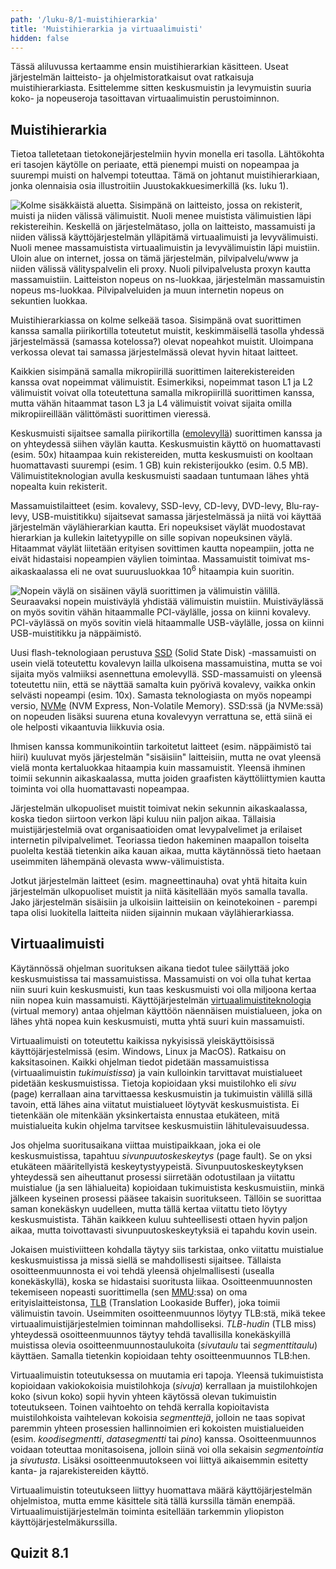 ```yaml
---
path: '/luku-8/1-muistihierarkia'
title: 'Muistihierarkia ja virtuaalimuisti'
hidden: false
---
```


<div>
<lead>Tässä aliluvussa kertaamme ensin muistihierarkian käsitteen. Useat järjestelmän laitteisto- ja ohjelmistoratkaisut ovat ratkaisuja muistihierarkiasta. Esittelemme sitten keskusmuistin ja levymuistin suuria koko- ja nopeuseroja tasoittavan virtuaalimuistin perustoiminnon.</lead>
</div>

## Muistihierarkia
Tietoa talletetaan tietokonejärjestelmiin hyvin monella eri tasolla. Lähtökohta eri tasojen käytölle on periaate, että pienempi muisti on nopeampaa ja suurempi muisti on halvempi toteuttaa. Tämä on johtanut muistihierarkiaan, jonka olennaisia osia illustroitiin Juustokakkuesimerkillä (ks. luku 1).


<!-- kuva: ch-1-3-muistihierarkia    -->

![Kolme sisäkkäistä aluetta. Sisimpänä on laitteisto, jossa on rekisterit, muisti ja niiden välissä välimuistit. Nuoli menee muistista välimuistien läpi rekistereihin. Keskellä on järjestelmätaso, jolla on laitteisto, massamuisti ja niiden välissä käyttöjärjestelmän ylläpitämä virtuaalimuisti ja levyvälimuisti. Nuoli menee massamuistista virtuaalimuistin ja levyvälimuistin läpi muistiin. Uloin alue on internet, jossa on tämä järjestelmän, pilvipalvelu/www ja niiden välissä välityspalvelin eli proxy. Nuoli pilvipalvelusta proxyn kautta massamuistiin. Laitteiston nopeus on ns-luokkaa, järjestelmän massamuistin nopeus ms-luokkaa. Pilvipalveluiden ja muun internetin nopeus on sekuntien luokkaa.](./ch-1-3-muistihierarkia.svg)
<div>
<illustrations motive="ch-1-3-muistihierarkia" frombottom="0" totalheight="100%"></illustrations>
</div>

Muistihierarkiassa on kolme selkeää tasoa. Sisimpänä ovat suorittimen kanssa samalla piirikortilla toteutetut muistit, keskimmäisellä tasolla yhdessä järjestelmässä (samassa kotelossa?) olevat nopeahkot muistit. Uloimpana verkossa olevat tai samassa järjestelmässä olevat hyvin hitaat laitteet. 

Kaikkien sisimpänä samalla mikropiirillä suorittimen laiterekistereiden kanssa ovat nopeimmat välimuistit. Esimerkiksi, nopeimmat tason L1 ja L2 välimuistit voivat olla toteutettuna samalla mikropiirillä suorittimen kanssa, mutta vähän hitaammat tason L3 ja L4 välimuistit voivat sijaita omilla mikropiireillään välittömästi suorittimen vieressä.

Keskusmuisti sijaitsee samalla piirikortilla ([emolevyllä](https://fi.wikipedia.org/wiki/Emolevy)) suorittimen kanssa ja on yhteydessä siihen väylän kautta. Keskusmuistin käyttö on huomattavasti (esim. 50x) hitaampaa kuin rekistereiden, mutta keskusmuisti on kooltaan huomattavasti suurempi (esim. 1 GB) kuin rekisterijoukko (esim. 0.5 MB). Välimuistiteknologian avulla keskusmuisti saadaan tuntumaan lähes yhtä nopealta kuin rekisterit.

Massamuistilaitteet (esim. kovalevy, SSD-levy, CD-levy, DVD-levy, Blu-ray-levy, USB-muistitikku) sijaitsevat samassa järjestelmässä ja niitä voi käyttää järjestelmän väylähierarkian kautta. Eri nopeuksiset väylät muodostavat hierarkian ja kullekin laitetyypille on sille sopivan nopeuksinen väylä. Hitaammat väylät liitetään erityisen sovittimen kautta nopeampiin, jotta ne eivät hidastaisi nopeampien väylien toimintaa. Massamuistit toimivat ms-aikaskaalassa eli ne ovat suuruusluokkaa 10<sup>6</sup> hitaampia kuin suoritin.

<!-- Kuva: ch-1-1-vaylahierarkia -->

![Nopein väylä on sisäinen väylä suorittimen ja välimuistin välillä. Seuraavaksi nopein muistiväylä yhdistää välimuistin muistiin. Muistiväylässä on myös sovitin vähän hitaammalle PCI-väylälle, jossa on kiinni kovalevy. PCI-väylässä on myös sovitin vielä hitaammalle USB-väylälle, jossa on kiinni USB-muistitikku ja näppäimistö.](./ch-1-1-vaylahierarkia.svg)
<div>
<illustrations motive="ch-1-1-vaylahierarkia" frombottom="0" totalheight="40%"></illustrations>
</div>

Uusi flash-teknologiaan perustuva [SSD](https://fi.wikipedia.org/wiki/SSD) (Solid State Disk) -massamuisti on usein vielä toteutettu kovalevyn lailla ulkoisena massamuistina, mutta se voi sijaita myös valmiiksi asennettuna emolevyllä. SSD-massamuisti on yleensä toteutettu niin, että se näyttää samalta kuin pyörivä kovalevy, vaikka onkin selvästi nopeampi (esim. 10x). Samasta teknologiasta on myös nopeampi versio, [NVMe](https://en.wikipedia.org/wiki/NVM_Express) (NVM Express, Non-Volatile Memory). SSD:ssä (ja NVMe:ssä) on nopeuden lisäksi suurena etuna kovalevyyn verrattuna se, että siinä ei ole helposti vikaantuvia liikkuvia osia.

Ihmisen kanssa kommunikointiin tarkoitetut laitteet (esim. näppäimistö tai hiiri) kuuluvat myös järjestelmän "sisäisiin" laitteisiin, mutta ne ovat yleensä vielä monta kertaluokkaa hitaampia kuin massamuistit. Yleensä ihminen toimii sekunnin aikaskaalassa, mutta joiden graafisten käyttöliittymien kautta toiminta voi olla huomattavasti nopeampaa. 

Järjestelmän ulkopuoliset muistit toimivat nekin sekunnin aikaskaalassa, koska tiedon siirtoon verkon läpi kuluu niin paljon aikaa. Tällaisia muistijärjestelmiä ovat organisaatioiden omat levypalvelimet ja erilaiset internetin pilvipalvelimet. Teoriassa tiedon hakeminen maapallon toiselta puolelta kestää tietenkin aika kauan aikaa, mutta käytännössä tieto haetaan useimmiten lähempänä olevasta www-välimuistista.

Jotkut järjestelmän laitteet (esim. magneettinauha) ovat yhtä hitaita kuin järjestelmän ulkopuoliset muistit ja niitä käsitellään myös samalla tavalla. Jako järjestelmän sisäisiin ja ulkoisiin laitteisiin on keinotekoinen - parempi tapa olisi luokitella laitteita niiden sijainnin mukaan väylähierarkiassa.

## Virtuaalimuisti
Käytännössä ohjelman suorituksen aikana tiedot tulee säilyttää joko keskusmuistissa tai massamuistissa. Massamuisti on voi olla tuhat kertaa niin suuri kuin keskusmuisti, kun taas keskusmuisti voi olla miljoona kertaa niin nopea kuin massamuisti. Käyttöjärjestelmän [virtuaalimuistiteknologia](https://fi.wikipedia.org/wiki/N%C3%A4enn%C3%A4ismuisti) (virtual memory) antaa ohjelman käyttöön näennäisen muistialueen, joka on lähes yhtä nopea kuin keskusmuisti, mutta yhtä suuri kuin massamuisti.

Virtuaalimuisti on toteutettu kaikissa nykyisissä yleiskäyttöisissä käyttöjärjestelmissä (esim. Windows, Linux ja MacOS). Ratkaisu on kaksitasoinen. Kaikki ohjelman tiedot pidetään massamuistissa (virtuaalimuistin _tukimuistissa_) ja vain kulloinkin tarvittavat muistialueet pidetään keskusmuistissa. Tietoja kopioidaan yksi muistilohko eli _sivu_ (page) kerrallaan aina tarvittaessa keskusmuistin ja tukimuistin välillä sillä tavoin, että lähes aina viitatut muistialueet löytyvät keskusmuistista. Ei tietenkään ole mitenkään yksinkertaista ennustaa etukäteen, mitä muistialueita kukin ohjelma tarvitsee keskusmuistiin lähitulevaisuudessa.

Jos ohjelma suoritusaikana viittaa muistipaikkaan, joka ei ole keskusmuistissa, tapahtuu _sivunpuutoskeskeytys_ (page fault). Se on yksi etukäteen määritellyistä keskeytystyypeistä. Sivunpuutoskeskeytyksen yhteydessä sen aiheuttanut prosessi siirretään odotustilaan ja viitattu muistialue (ja sen lähialueita) kopioidaan tukimuistista keskusmuistiin, minkä jälkeen kyseinen prosessi pääsee takaisin suoritukseen. Tällöin se suorittaa saman konekäskyn uudelleen, mutta tällä kertaa viitattu tieto löytyy keskusmuistista. Tähän kaikkeen kuluu suhteellisesti ottaen hyvin paljon aikaa, mutta toivottavasti sivunpuutoskeskeytyksiä ei tapahdu kovin usein.

Jokaisen muistiviitteen kohdalla täytyy siis tarkistaa, onko viitattu muistialue keskusmuistissa ja missä siellä se mahdollisesti sijaitsee. Tällaista osoitteenmuunnosta ei voi tehdä yleensä ohjelmallisesti (usealla konekäskyllä), koska se hidastaisi suoritusta liikaa. Osoitteenmuunnosten tekemiseen nopeasti suorittimella (sen [MMU](https://en.wikipedia.org/wiki/Memory_management_unit):ssa) on oma erityislaitteistonsa, [TLB](https://en.wikipedia.org/wiki/Translation_lookaside_buffer) (Translation Lookaside Buffer), joka toimii välimuistin tavoin. Useimmiten osoitteenmuunnos löytyy TLB:stä, mikä tekee virtuaalimuistijärjestelmien toiminnan mahdolliseksi. _TLB-hudin_ (TLB miss) yhteydessä osoitteenmuunnos täytyy tehdä tavallisilla konekäskyillä muistissa olevia osoitteenmuunnostaulukoita (_sivutaulu_ tai _segmenttitaulu_) käyttäen. Samalla tietenkin kopioidaan tehty osoitteenmuunnos TLB:hen. 

Virtuaalimuistin toteutuksessa on muutamia eri tapoja. Yleensä tukimuistista kopioidaan vakiokokoisia muistilohkoja (_sivuja_) kerrallaan ja muistilohkojen koko (sivun koko) sopii hyvin yhteen käytössä olevan tukimuistin toteutukseen. Toinen vaihtoehto on tehdä kerralla kopioitavista muistilohkoista vaihtelevan kokoisia _segmenttejä_, jolloin ne taas sopivat paremmin yhteen prosessien hallinnoimien eri kokoisten muistialueiden (esim. _koodisegmentti_, _datasegmentti_ tai _pino_) kanssa. Osoitteenmuunnos voidaan toteuttaa monitasoisena, jolloin siinä voi olla sekaisin _segmentointia_ ja _sivutusta_. Lisäksi osoitteenmuutokseen voi liittyä aikaisemmin esitetty kanta- ja rajarekistereiden käyttö.

Virtuaalimuistin toteutukseen liittyy huomattava määrä käyttöjärjestelmän ohjelmistoa, mutta emme käsittele sitä tällä kurssilla tämän enempää. Virtuaalimuistijärjestelmän toiminta esitellään tarkemmin yliopiston käyttöjärjestelmäkurssilla.




## Quizit 8.1
<!-- Quiz 8.1.?? -->
<div><quiz id="a49e7f40-8317-4500-8162-d99c53124eb2"></quiz></div>
<div><quiz id="4790b5a0-6b2e-4a19-8270-4374a3cc75f7"></quiz></div>
